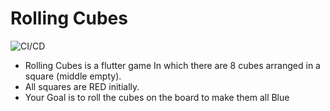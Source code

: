 # Rolling Cubes

![CI/CD](https://github.com/h3110Fr13nd/Rolling-Cubes/workflows/main.yml/badge.svg)

- Rolling Cubes is a flutter game In which there are 8 cubes arranged in a square (middle empty).
- All squares are RED initially.
- Your Goal is to roll the cubes on the board to make them all Blue


